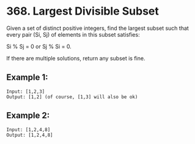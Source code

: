 # 368. Largest Divisible Subset

Given a set of distinct positive integers, find the largest subset such that every pair (Si, Sj) of elements in this subset satisfies:

Si % Sj = 0 or Sj % Si = 0.

If there are multiple solutions, return any subset is fine.

## Example 1:

```
Input: [1,2,3]
Output: [1,2] (of course, [1,3] will also be ok)
```

## Example 2:

```
Input: [1,2,4,8]
Output: [1,2,4,8]
```